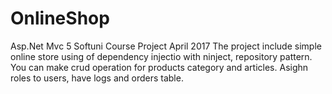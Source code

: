 # OnlineShop
Asp.Net Mvc 5 Softuni Course Project April 2017
The project include simple online store using of dependency injectio with ninject, repository pattern.
You can make crud operation for products category and articles.
Asighn roles to users, have logs and orders table.
